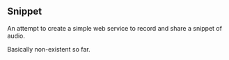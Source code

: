 Snippet
-------

An attempt to create a simple web service to record and share a snippet of audio.

Basically non-existent so far.